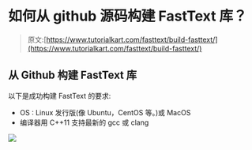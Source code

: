 # 如何从 github 源码构建 FastText 库？

> 原文:[https://www.tutorialkart.com/fasttext/build-fasttext/](https://www.tutorialkart.com/fasttext/build-fasttext/)

## 从 Github 构建 FastText 库

以下是成功构建 FastText 的要求:

*   OS : Linux 发行版(像 Ubuntu，CentOS 等。)或 MacOS
*   编译器用 C++11 支持最新的 gcc 或 clang

[![](../Images/925da31b32d6bc3827932f6c8afb11bb.png)](https://www.tutorialkart.com/)